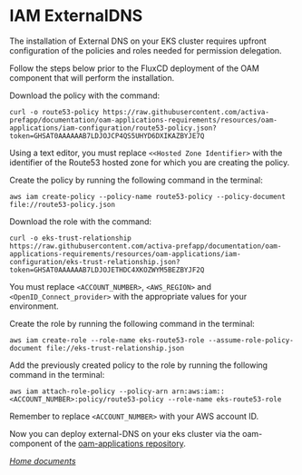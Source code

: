 # IAM ExternalDNS

The installation of External DNS on your EKS cluster requires upfront configuration of the policies and roles needed for permission delegation.

Follow the steps below prior to the FluxCD deployment of the OAM component that will perform the installation.

Download the policy with the command:

```
curl -o route53-policy https://raw.githubusercontent.com/activa-prefapp/documentation/oam-applications-requirements/resources/oam-applications/iam-configuration/route53-policy.json?token=GHSAT0AAAAAAB7LDJOJCP4QS5UHYD6DXIKAZBYJE7Q
```

Using a text editor, you must replace ``<<Hosted Zone Identifier>`` with the identifier of the Route53 hosted zone for which you are creating the policy.

Create the policy by running the following command in the terminal:

```
aws iam create-policy --policy-name route53-policy --policy-document file://route53-policy.json
```


Download the role with the command:

```
curl -o eks-trust-relationship https://raw.githubusercontent.com/activa-prefapp/documentation/oam-applications-requirements/resources/oam-applications/iam-configuration/eks-trust-relationship.json?token=GHSAT0AAAAAAB7LDJOJETHDC4XKOZWYM5BEZBYJF2Q
```

You must replace ``<ACCOUNT_NUMBER>``, ``<AWS_REGION>`` and ``<OpenID_Connect_provider>`` with the appropriate values for your environment.

Create the role by running the following command in the terminal:

```
aws iam create-role --role-name eks-route53-role --assume-role-policy-document file://eks-trust-relationship.json
```

Add the previously created policy to the role by running the following command in the terminal:

```
aws iam attach-role-policy --policy-arn arn:aws:iam::<ACCOUNT_NUMBER>:policy/route53-policy --role-name eks-route53-role
```

Remember to replace ``<ACCOUNT_NUMBER>`` with your AWS account ID.

Now you can deploy external-DNS on your eks cluster via the oam-component of the [oam-applications repository](https://github.com/activa-prefapp/oam-applications).



*[Home documents](../README.md)*